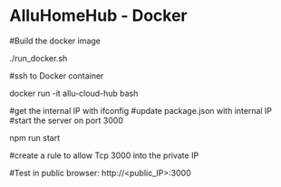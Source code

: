 # AlluHomeHub - Docker

#Build the docker image
<p>./run_docker.sh</p>

#ssh to Docker container
<p>docker run -it allu-cloud-hub bash</p>

#get the internal IP with ifconfig
#update package.json with internal IP
#start the server on port 3000
<p>npm run start</p>

#create a rule to allow Tcp 3000 into the private IP

#Test in public browser: http://<public_IP>:3000

